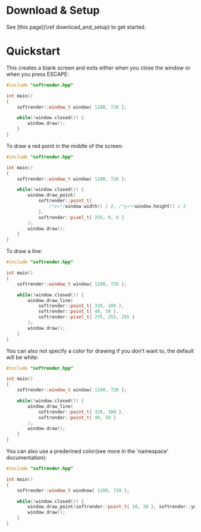 # Download & Setup

See [this page](\ref download_and_setup) to get started.

# Quickstart

This creates a blank screen and exits either when you close the window or when
you press ESCAPE:
```cpp
#include "softrender.hpp"

int main()
{
    softrender::window_t window{ 1280, 720 };

    while(!window.closed()) {
        window.draw();
    }
}
```

To draw a red point in the middle of the screen:
```cpp
#include "softrender.hpp"

int main()
{
    softrender::window_t window{ 1280, 720 };

    while(!window.closed()) {
        window.draw_point(
            softrender::point_t{
                /*x=*/window.width() / 2, /*y=*/window.height() / 2
            },
            softrender::pixel_t{ 255, 0, 0 }
        );
        window.draw();
    }
}
```

To draw a line:
```cpp
#include "softrender.hpp"

int main()
{
    softrender::window_t window{ 1280, 720 };

    while(!window.closed()) {
        window.draw_line(
            softrender::point_t{ 320, 100 },
            softrender::point_t{ 40, 50 },
            softrender::pixel_t{ 255, 255, 255 }
        );
        window.draw();
    }
}
```

You can also not specify a color for drawing if you don't want to, the default
will be white:
```cpp
#include "softrender.hpp"

int main()
{
    softrender::window_t window{ 1280, 720 };

    while(!window.closed()) {
        window.draw_line(
            softrender::point_t{ 320, 100 },
            softrender::point_t{ 40, 50 }
        );
        window.draw();
    }
}
```

You can also use a prederined color(see more in the 'namespace' documentation):
```cpp
#include "softrender.hpp"

int main()
{
    softrender::window_t windnow{ 1280, 720 };

    while(!window.closed()) {
        window.draw_point(softrender::point_t{ 20, 30 }, softrender::yellow);
        window.draw();
    }
}
```
